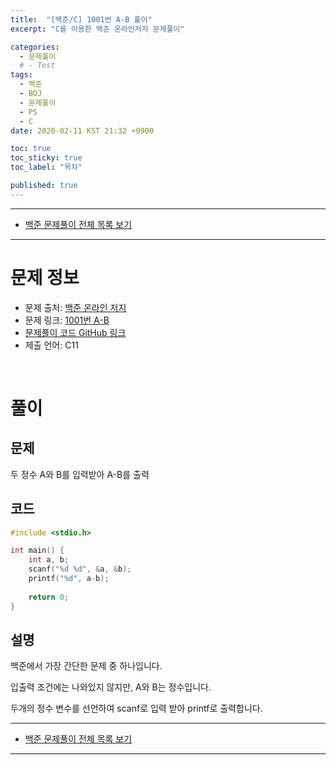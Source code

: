 ```yaml
---
title:  "[백준/C] 1001번 A-B 풀이"
excerpt: "C를 이용한 백준 온라인저지 문제풀이"

categories:
  - 문제풀이
  # - Test
tags:
  - 백준
  - BOJ
  - 문제풀이
  - PS
  - C
date: 2020-02-11 KST 21:32 +0900

toc: true
toc_sticky: true
toc_label: "목차"

published: true
---
```


- - -

 - [백준 문제풀이 전체 목록 보기](/boj)

- - -

# 문제 정보
 - 문제 출처: [백준 온라인 저지](boj.kr)
 - 문제 링크: [1001번 A-B](https://www.acmicpc.net/problem/1001)
 - [문제풀이 코드 GitHub 링크](https://github.com/NeoMindStd/CodingLife)
 - 제출 언어: C11
 
 <br>

# 풀이

## 문제
두 정수 A와 B를 입력받아 A-B를 출력

## 코드

```c++
#include <stdio.h>

int main() {
    int a, b;
    scanf("%d %d", &a, &b);
    printf("%d", a-b);
    
    return 0;
}
```

## 설명
백준에서 가장 간단한 문제 중 하나입니다.

입출력 조건에는 나와있지 않지만, A와 B는 정수입니다. 

두개의 정수 변수를 선언하여 scanf로 입력 받아 printf로 출력합니다.

- - -

 - [백준 문제풀이 전체 목록 보기](/boj)

- - -